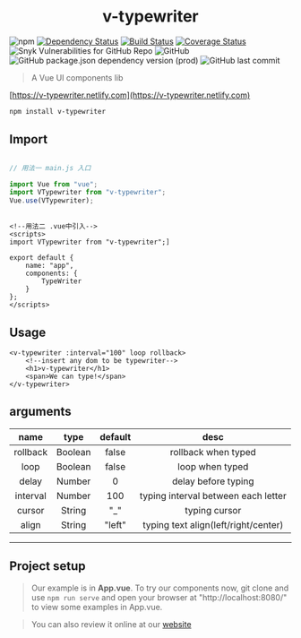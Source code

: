 <h1 align="center">v-typewriter</h1>

![npm][npm version url]
[![Dependency Status][dependencies]][dependencies url]
[![Build Status][travis build]][travis build url]
[![Coverage Status][coveralls]][coveralls url]
![Snyk Vulnerabilities for GitHub Repo][vulnerabilities url]
![GitHub][github licence url]
![GitHub package.json dependency version (prod)][vue version url]
![GitHub last commit][last commit url]


> A Vue UI components lib

[https://v-typewriter.netlify.com](https://v-typewriter.netlify.com)

```bash
npm install v-typewriter
```

## Import

```javascript

// 用法一 main.js 入口

import Vue from "vue";
import VTypewriter from "v-typewriter";
Vue.use(VTypewriter);


```

```vue

<!--用法二 .vue中引入-->
<scripts>
import VTypewriter from "v-typewriter";]

export default {
	name: "app",
	components: {
		TypeWriter
	}
};
</scripts>

```

## Usage
```vue
<v-typewriter :interval="100" loop rollback>
	<!--insert any dom to be typewriter-->
	<h1>v-typewriter</h1>
	<span>We can type!</span>
</v-typewriter>
```


## arguments
|	name	|	type	|  default	|	desc	|
|:---------:|:---------:|:---------:|:---------:|
|  rollback |  Boolean  |	false	| rollback when typed |
|  loop		|  Boolean	|	false	| loop when typed |
|  delay	|  Number	|	  0		| delay before typing |
|  interval |  Number	|	 100	| typing interval between each letter |
|  cursor   |  String   |    "_"    | typing cursor |
|  align    |  String   |   "left"  | typing text align(left/right/center) |
	

---

## Project setup

> Our example is in **App.vue**. To try our components now, git clone and use `npm run serve` and open your browser at "http://localhost:8080/" to view some examples in App.vue.

> You can also review it online at our [website](https://v-typewriter.netlify.com)


[npm version url]:https://img.shields.io/npm/v/v-typewriter.svg
[dependencies]:https://david-dm.org/oGsLP/v-typewriter.svg?theme=shields.io
[dependencies url]:https://david-dm.org/oGsLP/v-typewriter
[travis build]:https://travis-ci.com/oGsLP/v-typewriter.svg?branch=master
[travis build url]:https://travis-ci.com/oGsLP/v-typewriter
[coveralls]:https://coveralls.io/repos/github/oGsLP/v-typewriter/badge.svg?branch=master
[coveralls url]:https://coveralls.io/github/oGsLP/v-typewriter?branch=master

[vulnerabilities url]:https://img.shields.io/snyk/vulnerabilities/github/oGsLP/v-typewriter.svg
[github licence url]:https://img.shields.io/github/license/oGsLP/v-typewriter.svg
[package.json version url]:https://img.shields.io/github/package-json/v/oGsLP/v-typewriter.svg
[vue version url]:https://img.shields.io/github/package-json/dependency-version/oGsLP/v-typewriter/vue.svg


[last commit url]:https://img.shields.io/github/last-commit/oGsLP/v-typewriter.svg
[contributors url]:https://img.shields.io/github/contributors/oGsLP/v-typewriter.svg
[stars url]:https://img.shields.io/github/stars/oGsLP/v-typewriter.svg?style=social
[forks url]:https://img.shields.io/github/forks/oGsLP/v-typewriter.svg?style=social
[watchers url]:https://img.shields.io/github/watchers/oGsLP/v-typewriter.svg?style=social
